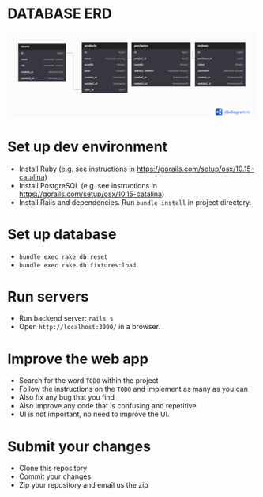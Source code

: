 # DATABASE ERD
![ERD of Product Rating Web](./erd.png)

# Set up dev environment

- Install Ruby (e.g. see instructions in https://gorails.com/setup/osx/10.15-catalina)
- Install PostgreSQL (e.g. see instructions in https://gorails.com/setup/osx/10.15-catalina)
- Install Rails and dependencies. Run `bundle install` in project directory.

# Set up database
- `bundle exec rake db:reset`
- `bundle exec rake db:fixtures:load`

# Run servers

- Run backend server: `rails s`
- Open `http://localhost:3000/` in a browser.

# Improve the web app

- Search for the word `TODO` within the project
- Follow the instructions on the `TODO` and implement as many as you can
- Also fix any bug that you find
- Also improve any code that is confusing and repetitive
- UI is not important, no need to improve the UI.

# Submit your changes

- Clone this repository
- Commit your changes
- Zip your repository and email us the zip
